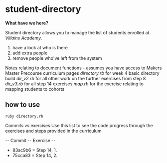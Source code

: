 # student-directory #
**What have we here?**

Student directory allows you to manage the list of students enrolled at *Villains Academy*.

1. have a look at who is there
2. add extra people
3. remove people who've left from the system

Notes relating to document functions - assumes you have access to Makers Master Precourse curriculum pages
_directory.rb_ for week 4 basic directory build
*dir_v2.rb* for all other work on the further exercises from step 8
*dir_v3.rb* for all step 14 exercises
_map.rb_ for the exercise relating to mapping students to cohorts


## how to use ##

```shell
ruby directory.rb
```

Commits vs exercises
Use this list to see the code progress through the exercises and steps provided in the curriculum

-- Commit -- Exercise -- 

* 83ac9b6 = Step 14, 1.
* 75cca83 = Step 14, 2. 
